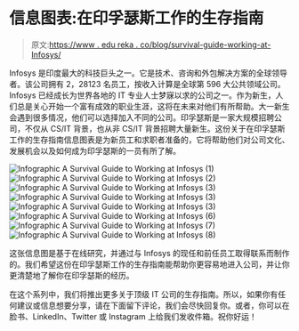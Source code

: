 # 信息图表:在印孚瑟斯工作的生存指南

> 原文:[https://www . edu reka . co/blog/survival-guide-working-at-Infosys/](https://www.edureka.co/blog/survival-guide-working-at-infosys/)

Infosys 是印度最大的科技巨头之一。它是技术、咨询和外包解决方案的全球领导者。该公司拥有 2，28123 名员工，按收入计算是全球第 596 大公共领域公司。Infosys 已经成长为世界各地的 IT 专业人士梦寐以求的公司之一。作为新生，人们总是关心开始一个富有成效的职业生涯，这将在未来对他们有所帮助。大一新生会遇到很多情况，他们可以选择加入不同的公司。印孚瑟斯是一家大规模招聘公司，不仅从 CS/IT 背景，也从非 CS/IT 背景招聘大量新生。这份关于在印孚瑟斯工作的生存指南信息图表是为新员工和求职者准备的，它将帮助他们对公司文化、发展机会以及如何成为印孚瑟斯的一员有所了解。

![Infographic A Survival Guide to Working at Infosys (1)](../Images/537fbd3888bd1ca3ca7f3bbc6430a7fe.png) ![Infographic A Survival Guide to Working at Infosys (2)](../Images/76eeeadac7eea7d35ff4125c1cab21a7.png) ![Infographic A Survival Guide to Working at Infosys (3)](../Images/d9a4888d002085ae5637edc9be2d1007.png) ![Infographic A Survival Guide to Working at Infosys (3)](../Images/2d468c1a1737e991738632a745b856df.png) ![Infographic A Survival Guide to Working at Infosys (3)](../Images/bafd1c8faca2cd2638af8c1115f7c213.png) ![Infographic A Survival Guide to Working at Infosys (6)](../Images/959c23c947c46b2a361dcdc831eaaaf9.png) ![Infographic A Survival Guide to Working at Infosys (7)](../Images/bec51a24bd39b037a734b35f3b08a64c.png) ![Infographic A Survival Guide to Working at Infosys (8)](../Images/7a71f8199691663ee91c6885ca046d95.png)

这张信息图是基于在线研究，并通过与 Infosys 的现任和前任员工取得联系而制作的。我们希望这份在印孚瑟斯工作的生存指南能帮助你更容易地进入公司，并让你更清楚地了解你在印孚瑟斯的经历。

在这个系列中，我们将推出更多关于顶级 IT 公司的生存指南。所以，如果你有任何建议或信息想要分享，请在下面留下评论，我们会尽快回复你。或者，你可以在脸书、LinkedIn、Twitter 或 Instagram 上给我们发收件箱。祝你好运！